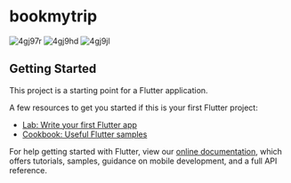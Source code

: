 # bookmytrip

![4gj97r](https://user-images.githubusercontent.com/55635328/94424043-dd4eac00-0189-11eb-8c32-36340982e8ea.gif)
![4gj9hd](https://user-images.githubusercontent.com/55635328/94424168-11c26800-018a-11eb-9b1c-bb640d0c1566.gif)
![4gj9jl](https://user-images.githubusercontent.com/55635328/94424219-29015580-018a-11eb-834a-89ff638e555e.gif)

## Getting Started

This project is a starting point for a Flutter application.

A few resources to get you started if this is your first Flutter project:

- [Lab: Write your first Flutter app](https://flutter.dev/docs/get-started/codelab)
- [Cookbook: Useful Flutter samples](https://flutter.dev/docs/cookbook)

For help getting started with Flutter, view our
[online documentation](https://flutter.dev/docs), which offers tutorials,
samples, guidance on mobile development, and a full API reference.
